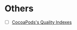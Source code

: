 # Others

- [ ] [CocoaPods's Quality Indexes](https://guides.cocoapods.org/making/quality-indexes.html)
